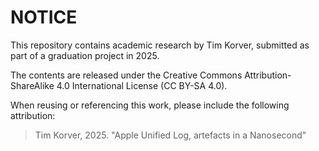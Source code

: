 # NOTICE

This repository contains academic research by Tim Korver, submitted as part of a graduation project in 2025.

The contents are released under the Creative Commons Attribution-ShareAlike 4.0 International License (CC BY-SA 4.0).

When reusing or referencing this work, please include the following attribution:

> Tim Korver, 2025. "Apple Unified Log, artefacts in a Nanosecond"
